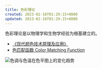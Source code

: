 ```yaml
---
title: 色彩理论
created: 2023-02-16T01:29:15+0800
updated: 2023-02-16T01:29:15+0800
---
```



色彩理论是以物理学和生物学经验为根基建立的。

- [《现代颜色技术原理及应用》](https://book.douban.com/subject/2326579/)
- [色匹配函数 Color Matching Function](https://www.wikiwand.com/en/CIE_1931_color_space#/Color_matching_functions)

![色调与色温在色平图上的变化趋势](https://pic1.zhimg.com/v2-392c0561d35f056b10fb2ca5b0835fa4_b.png)
